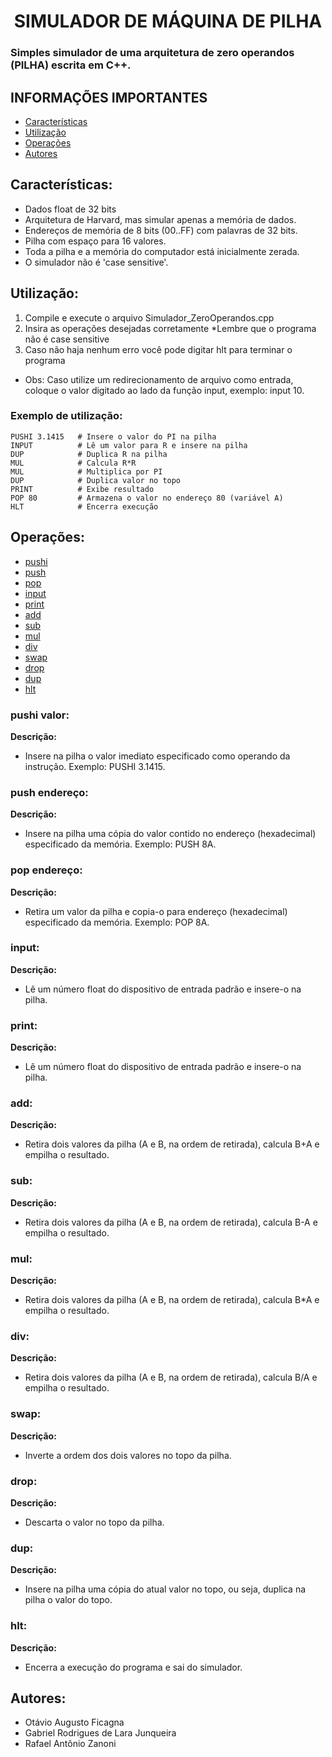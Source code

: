 <h1 align="center">SIMULADOR DE MÁQUINA DE PILHA</h1>

### Simples simulador de uma arquitetura de zero operandos (PILHA) escrita em C++.
## INFORMAÇÕES IMPORTANTES
- [Características](#características)
- [Utilização](#utilização)
- [Operações](#operações)
- [Autores](#autores)

## Características:
* Dados float de 32 bits
* Arquitetura de Harvard, mas simular apenas a memória de dados.
* Endereços de memória de 8 bits (00..FF) com palavras de 32 bits.
* Pilha com espaço para 16 valores.
* Toda a pilha e a memória do computador está inicialmente zerada.
* O simulador não é 'case sensitive'.

## Utilização:
1. Compile e execute o arquivo Simulador_ZeroOperandos.cpp
2. Insira as operações desejadas corretamente *Lembre que o programa não é case sensitive
3. Caso não haja nenhum erro você pode digitar hlt para terminar o programa
* Obs: Caso utilize um redirecionamento de arquivo como entrada, coloque o valor digitado ao lado da função input, exemplo: input 10.

### Exemplo de utilização:
```
PUSHI 3.1415   # Insere o valor do PI na pilha
INPUT          # Lê um valor para R e insere na pilha
DUP            # Duplica R na pilha
MUL            # Calcula R*R
MUL            # Multiplica por PI
DUP            # Duplica valor no topo
PRINT          # Exibe resultado
POP 80         # Armazena o valor no endereço 80 (variável A)
HLT            # Encerra execução
```

## Operações:
- [pushi](#pushi-valor)
- [push](#push-endereço)
- [pop](#pop-endereço)
- [input](#input)
- [print](#print)
- [add](#add)
- [sub](#sub)
- [mul](#mul)
- [div](#div)
- [swap](#swap)
- [drop](#drop)
- [dup](#dup)
- [hlt](#hlt)

### pushi valor:
**Descrição:**
- Insere na pilha o valor imediato especificado como operando da instrução. Exemplo: PUSHI 3.1415.

### push endereço:
**Descrição:**
- Insere na pilha uma cópia do valor contido no endereço (hexadecimal) especificado da memória. Exemplo: PUSH 8A.

### pop endereço:
**Descrição:**
- Retira um valor da pilha e copia-o para endereço (hexadecimal) especificado da memória.  Exemplo: POP 8A.

### input:
**Descrição:**
- Lê um número float do dispositivo de entrada padrão e insere-o na pilha.

### print:
**Descrição:**
- Lê um número float do dispositivo de entrada padrão e insere-o na pilha.
### add:
**Descrição:**
- Retira dois valores da pilha (A e B, na ordem de retirada), calcula B+A  e empilha o resultado.

### sub:
**Descrição:**
- Retira dois valores da pilha (A e B, na ordem de retirada), calcula B-A  e empilha o resultado.

### mul:
**Descrição:**
- Retira dois valores da pilha (A e B, na ordem de retirada), calcula B*A  e empilha o resultado.

### div:
**Descrição:**
- Retira dois valores da pilha (A e B, na ordem de retirada), calcula B/A  e empilha o resultado.

### swap:
**Descrição:**
- Inverte a ordem dos dois valores no topo da pilha.

### drop:
**Descrição:**
- Descarta o valor no topo da pilha.

### dup:
**Descrição:**
- Insere na pilha uma cópia do atual valor no topo, ou seja, duplica na pilha o valor do topo.

### hlt:
**Descrição:**
- Encerra a execução do programa e sai do simulador.

## Autores:
- Otávio Augusto Ficagna
- Gabriel Rodrigues de Lara Junqueira
- Rafael Antônio Zanoni